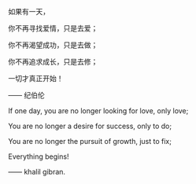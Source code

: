 如果有一天，

你不再寻找爱情，只是去爱；

你不再渴望成功，只是去做；

你不再追求成长，只是去修；

一切才真正开始！

—— 纪伯伦

If one day, you are no longer looking for love, only love;

You are no longer a desire for success, only to do;

You are no longer the pursuit of growth, just to fix;

Everything begins!

—— khalil gibran.
<!--
**wangshunnn/wangshunnn** is a ✨ _special_ ✨ repository because its `README.md` (this file) appears on your GitHub profile.

Here are some ideas to get you started:

- 🔭 I’m currently working on ...
- 🌱 I’m currently learning ...
- 👯 I’m looking to collaborate on ...
- 🤔 I’m looking for help with ...
- 💬 Ask me about ...
- 📫 How to reach me: ...
- 😄 Pronouns: ...
- ⚡ Fun fact: ...
-->
